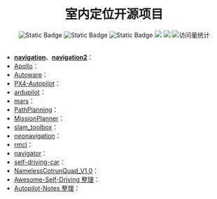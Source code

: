 <div align="center">
<h1>室内定位开源项目</h1>
</div>



<div align="center">
    <img alt="Static Badge" src="https://img.shields.io/badge/QQ-1482275402-red">
    <img alt="Static Badge" src="https://img.shields.io/badge/%E5%BE%AE%E4%BF%A1-lizhengxiao99-green">
    <img alt="Static Badge" src="https://img.shields.io/badge/Email-dauger%40126.com-brown">
    <a href="https://blog.csdn.net/daoge2666/"><img src="https://img.shields.io/badge/CSDN-论坛-c32136" /></a>
    <a href="https://www.zhihu.com/people/dao-ge-92-60/"><img src="https://img.shields.io/badge/Zhihu-知乎-blue" /></a>
    <img src="https://komarev.com/ghpvc/?username=LiZhengXiao99&label=Views&color=0e75b6&style=flat" alt="访问量统计" />
</div>

<br/>

* [**navigation**](https://github.com/ros-planning/navigation)、**[navigation2](https://github.com/ros-planning/navigation2)**：
* [Apollo](https://github.com/ApolloAuto/apollo)：
* [Autoware](https://github.com/autowarefoundation/autoware)：
* [PX4-Autopilot](https://github.com/PX4/PX4-Autopilot)：
* [ardupilot](https://github.com/ArduPilot/ardupilot)：
* [mars](https://github.com/OPEN-AIR-SUN/mars)：
* [PathPlanning](https://github.com/zhm-real/PathPlanning)：
* [MissionPlanner](https://github.com/ArduPilot/MissionPlanner)：
* [slam_toolbox](https://github.com/SteveMacenski/slam_toolbox)：
* [neonavigation](https://github.com/at-wat/neonavigation)：
* [rmcl](https://github.com/uos/rmcl)：
* [navigator](https://github.com/Nova-UTD/navigator)：
* [self-driving-car](https://github.com/ndrplz/self-driving-car)：
* [NamelessCotrunQuad_V1.0](https://github.com/wustyuyi/NamelessCotrunQuad_V1.0)：
* [Awesome-Self-Driving 整理](https://github.com/iGNSS/Awesome-Self-Driving)：
* [Autopilot-Notes 整理](https://github.com/gotonote/Autopilot-Notes)：